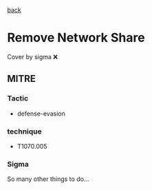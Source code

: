 [back](../index.md)
# Remove Network Share
Cover by sigma :x: 

## MITRE
### Tactic
  - defense-evasion

### technique
  - T1070.005

### Sigma

 So many other things to do...